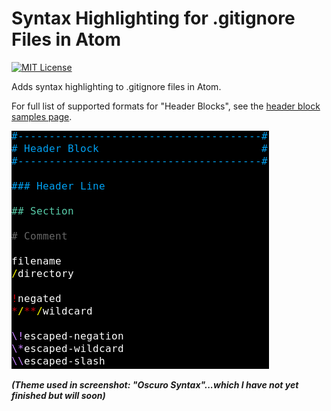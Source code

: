 Syntax Highlighting for .gitignore Files in Atom
================================================

[![MIT License](http://img.shields.io/badge/license-MIT-blue.svg?style=flat)](https://github.com/bsara/language-gitignore/blob/master/LICENSE.md)


Adds syntax highlighting to .gitignore files in Atom.

For full list of supported formats for "Header Blocks", see the [header block samples page](https://github.com/bsara/language-gitignore/blob/master/samples-header-blocks.md).


![Screenshot](https://raw.githubusercontent.com/bsara/language-gitignore/master/screenshot.png)

***(Theme used in screenshot: "Oscuro Syntax"...which I have not yet finished but will soon)***
